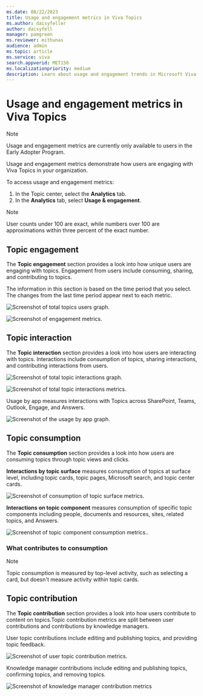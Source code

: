 ```yaml
---
ms.date: 08/22/2023
title: Usage and engagement metrics in Viva Topics
ms.author: daisyfeller
author: daisyfell
manager: pamgreen
ms.reviewer: mithunas
audience: admin
ms.topic: article
ms.service: viva
search.appverid: MET150
ms.localizationpriority: medium
description: Learn about usage and engagement trends in Microsoft Viva Topics.
---
```


# Usage and engagement metrics in Viva Topics

>[!NOTE]
>Usage and engagement metrics are currently only available to users in the Early Adopter Program.

Usage and engagement metrics demonstrate how users are engaging with Viva Topics in your organization.

To access usage and engagement metrics:

1. In the Topic center, select the **Analytics** tab.
2. In the **Analytics** tab, select **Usage & engagement**.

>[!NOTE]
>User counts under 100 are exact, while numbers over 100 are approximations within three percent of the exact number.

## Topic engagement

The **Topic engagement** section provides a look into how unique users are engaging with topics. Engagement from users include consuming, sharing, and contributing to topics.

The information in this section is based on the time period that you select. The changes from the last time period appear next to each metric.

![Screenshot of total topics users graph.](../media/knowledge-management/total-topics-users-graph.png)

![Screenshot of engagement metrics.](../media/knowledge-management/engagement-metrics.png)

## Topic interaction

The **Topic interaction** section provides a look into how users are interacting with topics. Interactions include consumption of topics, sharing interactions, and contributing interactions from users.

![Screenshot of total topic interactions graph.](../media/knowledge-management/total-topic-interactions-graph.png)

![Screenshot of total topic interactions metrics.](../media/knowledge-management/topic-interaction-metrics.png)

Usage by app measures interactions with Topics across SharePoint, Teams, Outlook, Engage, and Answers.

![Screenshot of the usage by app graph.](../media/knowledge-management/usage-by-app.png)

## Topic consumption

The **Topic consumption** section provides a look into how users are consuming topics through topic views and clicks.

**Interactions by topic surface** measures consumption of topics at surface level, including topic cards, topic pages, Microsoft search, and topic center cards.

![Screenshot of consumption of topic surface metrics.](../media/knowledge-management/topic-consumption-metrics.png)

**Interactions on topic component** measures consumption of specific topic components including people, documents and resources, sites, related topics, and Answers.

![Screenshot of topic component consumption metrics.](../media/knowledge-management/topic-component-consumption.png).

### What contributes to consumption

>[!NOTE]
>Topic consumption is measured by top-level activity, such as selecting a card, but doesn't measure activity within topic cards.

## Topic contribution

The **Topic contribution** section provides a look into how users contribute to content on topics.Topic contribution metrics are split between user contributions and contributions by knowledge managers.

User topic contributions include editing and publishing topics, and providing topic feedback.

![Screenshot of user topic contribution metrics.](../media/knowledge-management/topic-contribution-metrics.png)

Knowledge manager contributions include editing and publishing topics, confirming topics, and removing topics.

![Screenshot of knowledge manager contribution metrics](../media/knowledge-management/km-topic-contribution.png)
